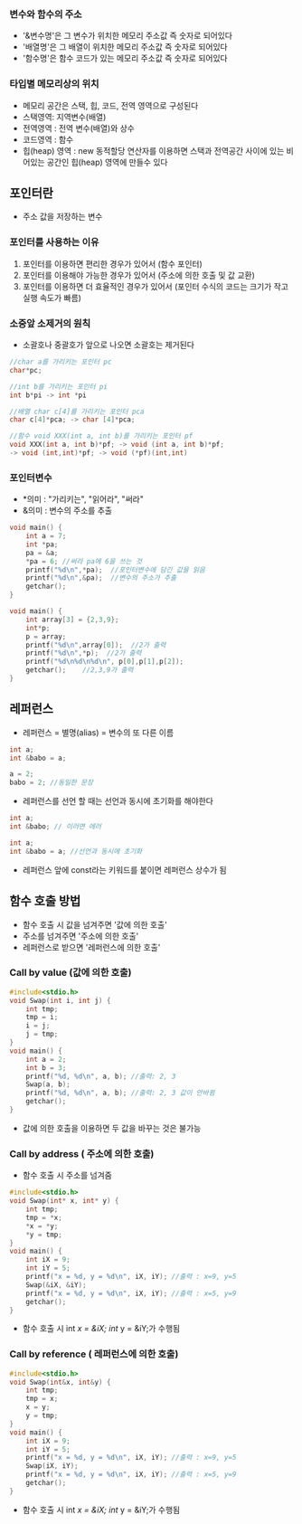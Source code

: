### 변수와 함수의 주소

- '&변수명'은 그 변수가 위치한 메모리 주소값 즉 숫자로 되어있다
- '배열명'은 그 배열이 위치한 메모리 주소값 즉 숫자로 되어있다
- '함수명'은 함수 코드가 있는 메모리 주소값 즉 숫자로 되어있다

### 타입별 메모리상의 위치

- 메모리 공간은 스택, 힙, 코드, 전역 영역으로 구성된다
- 스택영역: 지역변수(배열)
- 전역영역 : 전역 변수(배열)와 상수
- 코드영역 : 함수
- 힙(heap) 영역 : new 동적할당 연산자를 이용하면 스택과 전역공간 사이에 있는 비어있는 공간인 힙(heap) 영역에 만들수 있다

## 포인터란

- 주소 값을 저장하는 변수

### 포인터를 사용하는 이유

1. 포인터를 이용하면 편리한 경우가 있어서 (함수 포인터)
2. 포인터를 이용해야 가능한 경우가 있어서 (주소에 의한 호출 및 값 교환) 
3. 포인터를 이용하면 더 효율적인 경우가 있어서 (포인터 수식의 코드는 크기가 작고 실행 속도가 빠름)

### 소중앞 소제거의 원칙

- 소괄호나 중괄호가 앞으로 나오면 소괄호는 제거된다

```c
//char a를 가리키는 포인터 pc
char*pc;

//int b를 가리키는 포인터 pi
int b*pi -> int *pi

//배열 char c[4]를 가리키는 포인터 pca
char c[4]*pca; -> char [4]*pca;

//함수 void XXX(int a, int b)를 가리키는 포인터 pf
void XXX(int a, int b)*pf; -> void (int a, int b)*pf;
-> void (int,int)*pf; -> void (*pf)(int,int)
```

### 포인터변수

- *의미 : "가리키는", "읽어라", "써라"
- &의미 : 변수의 주소를 추출

```c
void main() {
    int a = 7;
    int *pa;
    pa = &a;
    *pa = 6; //써라 pa에 6을 쓰는 것
    printf("%d\n",*pa);  //포인터변수에 담긴 값을 읽음
    printf("%d\n",&pa);  //변수의 주소가 추출
    getchar();
}

void main() {
    int array[3] = {2,3,9};
    int*p;
    p = array;
    printf("%d\n",array[0]);  //2가 출력
    printf("%d\n",*p);  //2가 출력
    printf("%d\n%d\n%d\n", p[0],p[1],p[2]);
    getchar();    //2,3,9가 출력
}
```

## 레퍼런스

- 레퍼런스 = 별명(alias) = 변수의 또 다른 이름

```c
int a;
int &babo = a;

a = 2;
babo = 2; //동일한 문장
```

- 레퍼런스를 선언 할 때는 선언과 동시에 초기화를 해야한다

```c
int a;
int &babo; // 이러면 에러

int a;
int &babo = a; //선언과 동시에 초기화
```

- 레퍼런스 앞에 const라는 키워드를 붙이면 레퍼런스 상수가 됨

## 함수 호출 방법

- 함수 호출 시 값을 넘겨주면 '값에 의한 호출'
- 주소를 넘겨주면 '주소에 의한 호출'
- 레퍼런스로 받으면 '레퍼런스에 의한 호출'

### Call by value (값에 의한 호출)

```c
#include<stdio.h>
void Swap(int i, int j) {
	int tmp;
	tmp = i;
	i = j;
	j = tmp;
}
void main() {
	int a = 2;
	int b = 3;
	printf("%d, %d\n", a, b); //출력: 2, 3
	Swap(a, b);
	printf("%d, %d\n", a, b); //출력: 2, 3 값이 안바뀜
	getchar();
}
```

- 값에 의한 호출을 이용하면 두 값을 바꾸는 것은 불가능

### Call by address ( 주소에 의한 호출)

- 함수 호출 시 주소를 넘겨줌

```c
#include<stdio.h>
void Swap(int* x, int* y) {
	int tmp;
	tmp = *x;
	*x = *y;
	*y = tmp;
}
void main() {
	int iX = 9;
	int iY = 5;
	printf("x = %d, y = %d\n", iX, iY); //출력 : x=9, y=5
	Swap(&iX, &iY);
	printf("x = %d, y = %d\n", iX, iY); //출력 : x=5, y=9
	getchar();
}
```

- 함수 호출 시 int *x = &iX;  int* y = &iY;가 수행됨

### Call by reference ( 레퍼런스에 의한 호출)

```c
#include<stdio.h>
void Swap(int&x, int&y) {
	int tmp;
	tmp = x;
	x = y;
	y = tmp;
}
void main() {
	int iX = 9;
	int iY = 5;
	printf("x = %d, y = %d\n", iX, iY); //출력 : x=9, y=5
	Swap(iX, iY);
	printf("x = %d, y = %d\n", iX, iY); //출력 : x=5, y=9
	getchar();
}
```

- 함수 호출 시 int *x = &iX;  int* y = &iY;가 수행됨